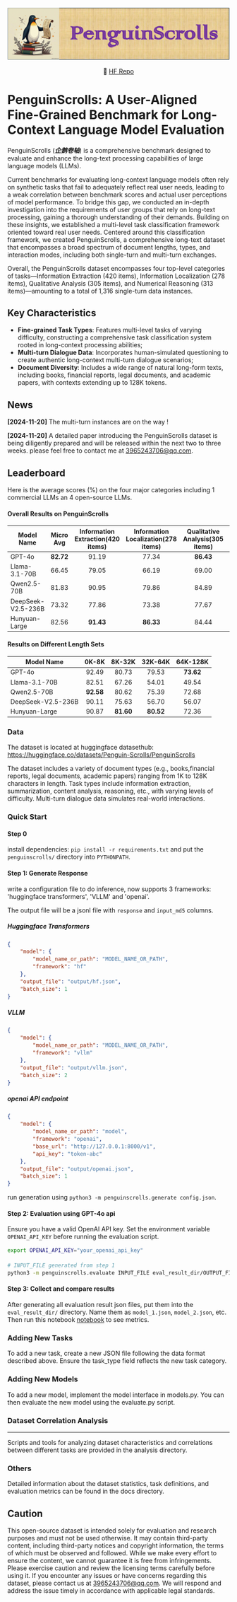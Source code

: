 ![](1.gif)
<p align="center">
    🤗 <a href="https://huggingface.co/datasets/Penguin-Scrolls/PenguinScrolls" target="_blank">HF Repo</a> 
</p>

# PenguinScrolls: A User-Aligned Fine-Grained Benchmark for Long-Context Language Model Evaluation

PenguinScrolls (***企鹅卷轴***) is a comprehensive benchmark designed to evaluate and enhance the long-text processing capabilities of large language models (LLMs).

Current benchmarks for evaluating long-context language models often rely on synthetic tasks that fail to  adequately reflect real user needs, leading to a weak correlation between benchmark scores and actual user perceptions of model performance. To bridge this gap,  we conducted an in-depth investigation into the requirements of user groups that rely on long-text processing, gaining a thorough understanding of their demands. 
Building on these insights, we established a multi-level task classification framework oriented toward real user needs. Centered around this classification framework, we created PenguinScrolls, a comprehensive long-text dataset that encompasses a broad spectrum of document lengths, types, and interaction modes, including both single-turn and multi-turn exchanges.

Overall, the PenguinScrolls dataset encompasses four top-level categories of tasks—Information Extraction (420 items), Information Localization (278 items), Qualitative Analysis (305 items), and Numerical Reasoning (313 items)—amounting to a total of 1,316 single-turn data instances. 



## Key Characteristics

* **Fine-grained Task Types**: Features multi-level tasks of varying difficulty, constructing a comprehensive task classification system rooted in long-context processing abilities;
* **Multi-turn Dialogue Data**: Incorporates human-simulated questioning to create authentic long-context multi-turn dialogue scenarios;
* **Document Diversity**: Includes a wide range of natural long-form texts, including books, financial reports, legal documents, and academic papers, with contexts extending up to 128K tokens.

## News
**[2024-11-20]** The multi-turn instances are on the way !

**[2024-11-20]** A detailed paper introducing the PenguinScrolls dataset is being diligently prepared and will be released within the next two to three weeks. please feel free to contact me at 3965243706@qq.com.

## Leaderboard
Here is the average scores (%) on the four major categories including 1 commercial LLMs an 4 open-source LLMs.


#### Overall Results on  PenguinScrolls
| Model Name         | Micro Avg | Information Extraction(420 items) | Information Localization(278 items) | Qualitative Analysis(305 items) | Numerical Reasoning(313 items) |
| ------------------ | :-------: | :-------------------------------: | :---------------------------------: | :-----------------------------: | :----------------------------: |
| GPT-4o             | **82.72** |               91.19               |                77.34                |            **86.43**            |           **72.52**            |
| Llama-3.1-70B      |   66.45   |               79.05               |                66.19                |              69.00              |             47.28              |
| Qwen2.5-70B        |   81.83   |               90.95               |                79.86                |              84.89              |             68.37              |
| DeepSeek-V2.5-236B |   73.32   |               77.86               |                73.38                |              77.67              |             62.94              |
| Hunyuan-Large      |   82.56   |             **91.43**             |              **86.33**              |              84.44              |             65.50              |

#### Results on Different Length Sets


| Model Name         |   0K-8K   |  8K-32K   |  32K-64K  | 64K-128K  |
| ------------------ | :-------: | :-------: | :-------: | :-------: |
| GPT-4o             |   92.49   |   80.73   |   79.53   | **73.62** |
| Llama-3.1-70B      |   82.51   |   67.26   |   54.01   |   49.54   |
| Qwen2.5-70B        | **92.58** |   80.62   |   75.39   |   72.68   |
| DeepSeek-V2.5-236B |   90.11   |   75.63   |   56.70   |   56.07   |
| Hunyuan-Large      |   90.87   | **81.60** | **80.52** |   72.36   |



### Data

The dataset is located at huggingface datasethub: https://huggingface.co/datasets/Penguin-Scrolls/PenguinScrolls

The dataset includes a variety of document types (e.g., books,financial reports, legal documents, academic papers) ranging from 1K to 128K characters in length. Task types include information extraction, summarization, content analysis, reasoning, etc., with varying levels of difficulty. Multi-turn dialogue data simulates real-world interactions. 

### Quick Start

#### Step 0

install dependencies: `pip install -r requirements.txt` and put the `penguinscrolls/` directory into `PYTHONPATH`.

#### Step 1: Generate Response

write a configuration file to do inference, now supports 3 frameworks: 'huggingface transformers', 'VLLM' and 'openai'.

The output file will be a jsonl file with `response` and `input_md5` columns.

##### Huggingface Transformers

```json
{
    "model": {
        "model_name_or_path": "MODEL_NAME_OR_PATH",
        "framework": "hf"
    },
    "output_file": "output/hf.json",
    "batch_size": 1
}
```

##### VLLM

```json
{
    "model": {
        "model_name_or_path": "MODEL_NAME_OR_PATH",
        "framework": "vllm"
    },
    "output_file": "output/vllm.json",
    "batch_size": 2
}
```

##### openai API endpoint

```json
{
    "model": {
        "model_name_or_path": "model",
        "framework": "openai",
        "base_url": "http://127.0.0.1:8000/v1",
        "api_key": "token-abc"
    },
    "output_file": "output/openai.json",
    "batch_size": 1
}
```

run generation using `python3 -m penguinscrolls.generate config.json`.

#### Step 2: Evaluation using GPT-4o api

Ensure you have a valid OpenAI API key.  Set the environment variable `OPENAI_API_KEY` before running the evaluation script.

```bash
export OPENAI_API_KEY="your_openai_api_key"

# INPUT_FILE generated from step 1
python3 -m penguinscrolls.evaluate INPUT_FILE eval_result_dir/OUTPUT_FILE --concurrency 1
```

#### Step 3: Collect and compare results

After generating all evaluation result json files, put them into the `eval_result_dir/` directory.  Name them as `model_1.json`, `model_2.json`, etc. Then run this notebook [notebook](./notebook/collect_eval_result.ipynb) to see metrics.




### Adding New Tasks

To add a new task, create a new JSON file following the data format described above. Ensure the task_type field reflects the new task category.

### Adding New Models

To add a new model, implement the model interface in models.py. You can then evaluate the new model using the evaluate.py script.

### Dataset Correlation Analysis
****
Scripts and tools for analyzing dataset characteristics and correlations between different tasks are provided in the analysis directory.

### Others

Detailed information about the dataset statistics, task definitions, and evaluation metrics can be found in the docs directory.

## Caution
This open-source dataset is intended solely for evaluation and research purposes and must not be used otherwise. It may contain third-party content, including third-party notices and copyright information, the terms of which must be observed and followed. While we make every effort to ensure the content, we cannot guarantee it is free from infringements. Please exercise caution and review the  licensing terms carefully before using it. If you encounter any issues or have concerns regarding this dataset, please contact us at 3965243706@qq.com. We will respond and address the issue timely in accordance with applicable legal standards.

